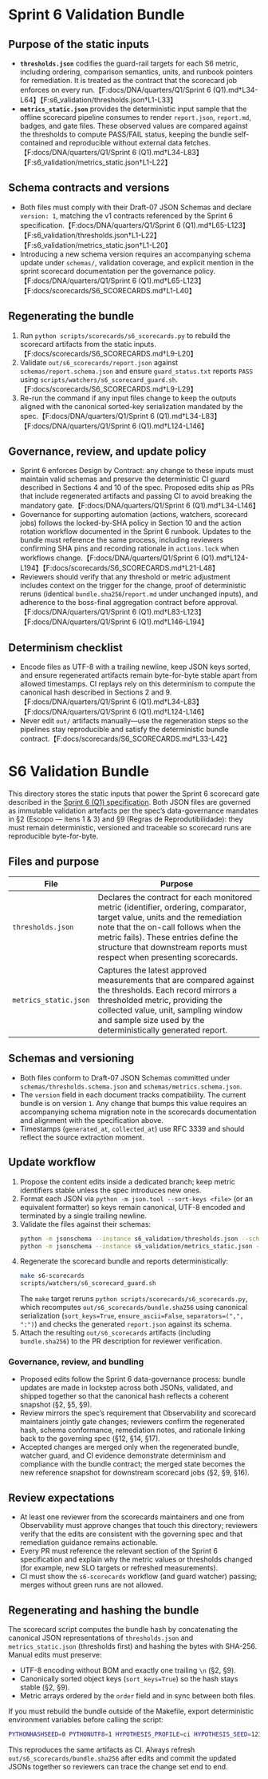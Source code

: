 # Sprint 6 Validation Bundle

## Purpose of the static inputs
- **`thresholds.json`** codifies the guard-rail targets for each S6 metric, including ordering, comparison semantics, units, and runbook pointers for remediation. It is treated as the contract that the scorecard job enforces on every run.【F:docs/DNA/quarters/Q1/Sprint 6 (Q1).md†L34-L64】【F:s6_validation/thresholds.json†L1-L33】
- **`metrics_static.json`** provides the deterministic input sample that the offline scorecard pipeline consumes to render `report.json`, `report.md`, badges, and gate files. These observed values are compared against the thresholds to compute PASS/FAIL status, keeping the bundle self-contained and reproducible without external data fetches.【F:docs/DNA/quarters/Q1/Sprint 6 (Q1).md†L34-L83】【F:s6_validation/metrics_static.json†L1-L22】

## Schema contracts and versions
- Both files must comply with their Draft-07 JSON Schemas and declare `version: 1`, matching the v1 contracts referenced by the Sprint 6 specification.【F:docs/DNA/quarters/Q1/Sprint 6 (Q1).md†L65-L123】【F:s6_validation/thresholds.json†L1-L22】【F:s6_validation/metrics_static.json†L1-L20】
- Introducing a new schema version requires an accompanying schema update under `schemas/`, validation coverage, and explicit mention in the sprint scorecard documentation per the governance policy.【F:docs/DNA/quarters/Q1/Sprint 6 (Q1).md†L65-L123】【F:docs/scorecards/S6_SCORECARDS.md†L1-L40】

## Regenerating the bundle
1. Run `python scripts/scorecards/s6_scorecards.py` to rebuild the scorecard artifacts from the static inputs.【F:docs/scorecards/S6_SCORECARDS.md†L9-L20】
2. Validate `out/s6_scorecards/report.json` against `schemas/report.schema.json` and ensure `guard_status.txt` reports `PASS` using `scripts/watchers/s6_scorecard_guard.sh`.【F:docs/scorecards/S6_SCORECARDS.md†L9-L29】
3. Re-run the command if any input files change to keep the outputs aligned with the canonical sorted-key serialization mandated by the spec.【F:docs/DNA/quarters/Q1/Sprint 6 (Q1).md†L34-L83】【F:docs/DNA/quarters/Q1/Sprint 6 (Q1).md†L124-L146】

## Governance, review, and update policy
- Sprint 6 enforces Design by Contract: any change to these inputs must maintain valid schemas and preserve the deterministic CI guard described in Sections 4 and 10 of the spec. Proposed edits ship as PRs that include regenerated artifacts and passing CI to avoid breaking the mandatory gate.【F:docs/DNA/quarters/Q1/Sprint 6 (Q1).md†L34-L146】
- Governance for supporting automation (actions, watchers, scorecard jobs) follows the locked-by-SHA policy in Section 10 and the action rotation workflow documented in the Sprint 6 runbook. Updates to the bundle must reference the same process, including reviewers confirming SHA pins and recording rationale in `actions.lock` when workflows change.【F:docs/DNA/quarters/Q1/Sprint 6 (Q1).md†L124-L194】【F:docs/scorecards/S6_SCORECARDS.md†L21-L48】
- Reviewers should verify that any threshold or metric adjustment includes context on the trigger for the change, proof of deterministic reruns (identical `bundle.sha256`/`report.md` under unchanged inputs), and adherence to the boss-final aggregation contract before approval.【F:docs/DNA/quarters/Q1/Sprint 6 (Q1).md†L83-L123】【F:docs/DNA/quarters/Q1/Sprint 6 (Q1).md†L146-L194】

## Determinism checklist
- Encode files as UTF-8 with a trailing newline, keep JSON keys sorted, and ensure regenerated artifacts remain byte-for-byte stable apart from allowed timestamps. CI replays rely on this determinism to compute the canonical hash described in Sections 2 and 9.【F:docs/DNA/quarters/Q1/Sprint 6 (Q1).md†L34-L83】【F:docs/DNA/quarters/Q1/Sprint 6 (Q1).md†L124-L146】
- Never edit `out/` artifacts manually—use the regeneration steps so the pipelines stay reproducible and satisfy the deterministic bundle contract.【F:docs/scorecards/S6_SCORECARDS.md†L33-L42】
# S6 Validation Bundle

This directory stores the static inputs that power the Sprint 6 scorecard gate described in the [Sprint 6 (Q1) specification](../docs/DNA/quarters/Q1/Sprint%206%20(Q1).md). Both JSON files are governed as immutable validation artefacts per the spec’s data-governance mandates in §2 (Escopo — itens 1 & 3) and §9 (Regras de Reprodutibilidade): they must remain deterministic, versioned and traceable so scorecard runs are reproducible byte-for-byte.

## Files and purpose

| File | Purpose |
| --- | --- |
| `thresholds.json` | Declares the contract for each monitored metric (identifier, ordering, comparator, target value, units and the remediation note that the on-call follows when the metric fails). These entries define the structure that downstream reports must respect when presenting scorecards. |
| `metrics_static.json` | Captures the latest approved measurements that are compared against the thresholds. Each record mirrors a thresholded metric, providing the collected value, unit, sampling window and sample size used by the deterministically generated report. |

## Schemas and versioning

- Both files conform to Draft-07 JSON Schemas committed under `schemas/thresholds.schema.json` and `schemas/metrics.schema.json`.
- The `version` field in each document tracks compatibility. The current bundle is on version `1`. Any change that bumps this value requires an accompanying schema migration note in the scorecards documentation and alignment with the specification above.
- Timestamps (`generated_at`, `collected_at`) use RFC 3339 and should reflect the source extraction moment.

## Update workflow

1. Propose the content edits inside a dedicated branch; keep metric identifiers stable unless the spec introduces new ones.
2. Format each JSON via `python -m json.tool --sort-keys <file>` (or an equivalent formatter) so keys remain canonical, UTF-8 encoded and terminated by a single trailing newline.
3. Validate the files against their schemas:
   ```bash
   python -m jsonschema --instance s6_validation/thresholds.json --schema schemas/thresholds.schema.json
   python -m jsonschema --instance s6_validation/metrics_static.json --schema schemas/metrics.schema.json
   ```
4. Regenerate the scorecard bundle and reports deterministically:
   ```bash
   make s6-scorecards
   scripts/watchers/s6_scorecard_guard.sh
   ```
   The `make` target reruns `python scripts/scorecards/s6_scorecards.py`, which recomputes `out/s6_scorecards/bundle.sha256` using canonical serialization (`sort_keys=True`, `ensure_ascii=False`, `separators=(",", ":")`) and checks the generated `report.json` against its schema.
5. Attach the resulting `out/s6_scorecards` artifacts (including `bundle.sha256`) to the PR description for reviewer verification.

### Governance, review, and bundling

- Proposed edits follow the Sprint 6 data-governance process: bundle updates are made in lockstep across both JSONs, validated, and shipped together so that the canonical hash reflects a coherent snapshot (§2, §5, §9).
- Review mirrors the spec’s requirement that Observability and scorecard maintainers jointly gate changes; reviewers confirm the regenerated hash, schema conformance, remediation notes, and rationale linking back to the governing spec (§12, §14, §17).
- Accepted changes are merged only when the regenerated bundle, watcher guard, and CI evidence demonstrate determinism and compliance with the bundle contract; the merged state becomes the new reference snapshot for downstream scorecard jobs (§2, §9, §16).

## Review expectations

- At least one reviewer from the scorecards maintainers and one from Observability must approve changes that touch this directory; reviewers verify that the edits are consistent with the governing spec and that remediation guidance remains actionable.
- Every PR must reference the relevant section of the Sprint 6 specification and explain why the metric values or thresholds changed (for example, new SLO targets or refreshed measurements).
- CI must show the `s6-scorecards` workflow (and guard watcher) passing; merges without green runs are not allowed.

## Regenerating and hashing the bundle

The scorecard script computes the bundle hash by concatenating the canonical JSON representations of `thresholds.json` and `metrics_static.json` (thresholds first) and hashing the bytes with SHA-256. Manual edits must preserve:

- UTF-8 encoding without BOM and exactly one trailing `\n` (§2, §9).
- Canonically sorted object keys (`sort_keys=True`) so the hash stays stable (§2, §9).
- Metric arrays ordered by the `order` field and in sync between both files.

If you must rebuild the bundle outside of the Makefile, export deterministic environment variables before calling the script:
```bash
PYTHONHASHSEED=0 PYTHONUTF8=1 HYPOTHESIS_PROFILE=ci HYPOTHESIS_SEED=12345 python scripts/scorecards/s6_scorecards.py
```
This reproduces the same artifacts as CI. Always refresh `out/s6_scorecards/bundle.sha256` after edits and commit the updated JSONs together so reviewers can trace the change set end to end.
